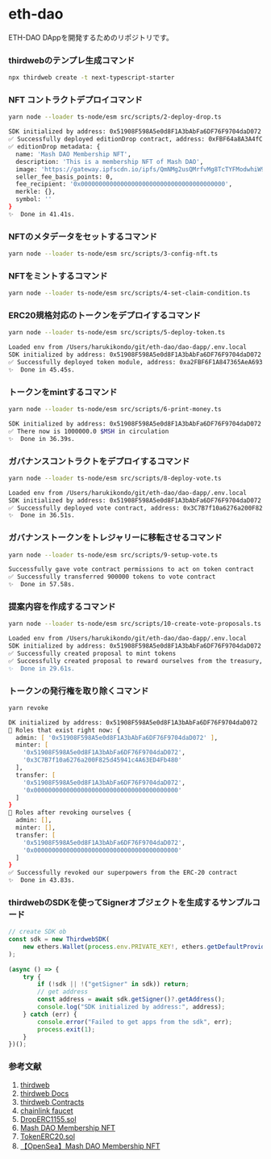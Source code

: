 # eth-dao
ETH-DAO DAppを開発するためのリポジトリです。

### thirdwebのテンプレ生成コマンド

```zsh
npx thirdweb create -t next-typescript-starter
```

### NFT コントラクトデプロイコマンド

```zsh
yarn node --loader ts-node/esm src/scripts/2-deploy-drop.ts
```

```zsh
SDK initialized by address: 0x51908F598A5e0d8F1A3bAbFa6DF76F9704daD072
✅ Successfully deployed editionDrop contract, address: 0xFBF64a8A3A4fCabb4042946192217090ae2B82C6
✅ editionDrop metadata: {
  name: 'Mash DAO Membership NFT',
  description: 'This is a membership NFT of Mash DAO',
  image: 'https://gateway.ipfscdn.io/ipfs/QmNMg2usQMrfvMg8TcTYFModwhiW9zAa4fBywxje3bKbuL/0',
  seller_fee_basis_points: 0,
  fee_recipient: '0x0000000000000000000000000000000000000000',
  merkle: {},
  symbol: ''
}
✨  Done in 41.41s.
```

### NFTのメタデータをセットするコマンド

```zsh
yarn node --loader ts-node/esm src/scripts/3-config-nft.ts
```

### NFTをミントするコマンド

```zsh
yarn node --loader ts-node/esm src/scripts/4-set-claim-condition.ts
```

### ERC20規格対応のトークンをデプロイするコマンド

```zsh
yarn node --loader ts-node/esm src/scripts/5-deploy-token.ts
```

```zsh
Loaded env from /Users/harukikondo/git/eth-dao/dao-dapp/.env.local
SDK initialized by address: 0x51908F598A5e0d8F1A3bAbFa6DF76F9704daD072
✅ Successfully deployed token module, address: 0xa2FBF6F1A847365AeA6937950575b3c974F5464f
✨  Done in 45.45s.
```

### トークンをmintするコマンド

```zsh
yarn node --loader ts-node/esm src/scripts/6-print-money.ts
```

```zsh
SDK initialized by address: 0x51908F598A5e0d8F1A3bAbFa6DF76F9704daD072
✅ There now is 1000000.0 $MSH in circulation
✨  Done in 36.39s.
```

### ガバナンスコントラクトをデプロイするコマンド

```zsh
yarn node --loader ts-node/esm src/scripts/8-deploy-vote.ts
```

```zsh
Loaded env from /Users/harukikondo/git/eth-dao/dao-dapp/.env.local
SDK initialized by address: 0x51908F598A5e0d8F1A3bAbFa6DF76F9704daD072
✅ Successfully deployed vote contract, address: 0x3C7B7f10a6276a200F825d45941c4A63ED4Fb480
✨  Done in 36.51s.
```

### ガバナンストークンをトレジャリーに移転させるコマンド

```zsh
yarn node --loader ts-node/esm src/scripts/9-setup-vote.ts
```

```zsh
Successfully gave vote contract permissions to act on token contract
✅ Successfully transferred 900000 tokens to vote contract
✨  Done in 57.58s.
```

### 提案内容を作成するコマンド

```zsh
yarn node --loader ts-node/esm src/scripts/10-create-vote-proposals.ts
```

```zsh
Loaded env from /Users/harukikondo/git/eth-dao/dao-dapp/.env.local
SDK initialized by address: 0x51908F598A5e0d8F1A3bAbFa6DF76F9704daD072
✅ Successfully created proposal to mint tokens
✅ Successfully created proposal to reward ourselves from the treasury, let's hope people vote for it!
✨  Done in 29.61s.
```

### トークンの発行権を取り除くコマンド

```zsh
yarn revoke
```

```zsh
DK initialized by address: 0x51908F598A5e0d8F1A3bAbFa6DF76F9704daD072
👀 Roles that exist right now: {
  admin: [ '0x51908F598A5e0d8F1A3bAbFa6DF76F9704daD072' ],
  minter: [
    '0x51908F598A5e0d8F1A3bAbFa6DF76F9704daD072',
    '0x3C7B7f10a6276a200F825d45941c4A63ED4Fb480'
  ],
  transfer: [
    '0x51908F598A5e0d8F1A3bAbFa6DF76F9704daD072',
    '0x0000000000000000000000000000000000000000'
  ]
}
🎉 Roles after revoking ourselves {
  admin: [],
  minter: [],
  transfer: [
    '0x51908F598A5e0d8F1A3bAbFa6DF76F9704daD072',
    '0x0000000000000000000000000000000000000000'
  ]
}
✅ Successfully revoked our superpowers from the ERC-20 contract
✨  Done in 43.83s.
```

### thirdwebのSDKを使ってSignerオブジェクトを生成するサンプルコード

```ts
// create SDK ob
const sdk = new ThirdwebSDK(
    new ethers.Wallet(process.env.PRIVATE_KEY!, ethers.getDefaultProvider(process.env.ALCHEMY_API_URL))
);
  
(async () => {
    try {
        if (!sdk || !("getSigner" in sdk)) return;
        // get address
        const address = await sdk.getSigner()?.getAddress();
        console.log("SDK initialized by address:", address);
    } catch (err) {
        console.error("Failed to get apps from the sdk", err);
        process.exit(1);
    }
})();
```

### 参考文献
1. [thirdweb](https://thirdweb.com/)
2. [thirdweb Docs](https://portal.thirdweb.com/templates)
3. [thirdweb Contracts](https://github.com/thirdweb-dev/contracts)
4. [chainlink faucet](https://faucets.chain.link/)
5. [DropERC1155.sol](https://github.com/thirdweb-dev/contracts/blob/main/contracts/drop/DropERC1155.sol)
6. [Mash DAO Membership NFT](https://goerli.etherscan.io/token/0xFBF64a8A3A4fCabb4042946192217090ae2B82C6)
7. [TokenERC20.sol](https://github.com/thirdweb-dev/contracts/blob/main/contracts/token/TokenERC20.sol)
8. [【OpenSea】Mash DAO Membership NFT](https://testnets.opensea.io/assets/goerli/0xfbf64a8a3a4fcabb4042946192217090ae2b82c6/0)